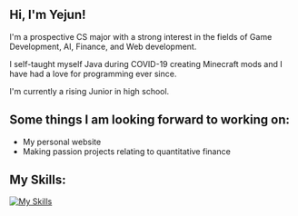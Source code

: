## Hi, I'm Yejun!

I'm a prospective CS major with a strong interest in the fields of Game Development, AI, Finance, and Web development. 

I self-taught myself Java during COVID-19 creating Minecraft mods and I have had a love for programming ever since.

I'm currently a rising Junior in high school.

## Some things I am looking forward to working on:
- My personal website
- Making passion projects relating to quantitative finance

## My Skills:
[![My Skills](https://skillicons.dev/icons?i=discord,java,idea,js,postgres,spring)](https://skillicons.dev)
